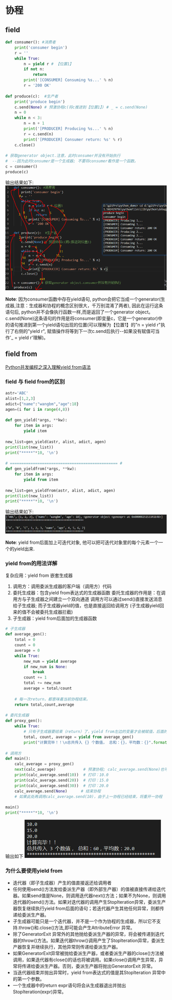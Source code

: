 # 协程

## field
```python
def consumer(): #消费者
    print('consumer begin')
    r = ''
    while True:
        n = yield r # 【位置1】
        if not n:
            return
        print('[CONSUMER] Consuming %s...' % n)
        r = '200 OK'

def produce(c):  #生产者
    print('produce begin')
    c.send(None) # 预激协程c(将c推进到【位置1】) # _ = c.send(None)
    n = 0
    while n < 3:
        n = n + 1
        print('[PRODUCER] Producing %s...' % n)
        r = c.send(n)
        print('[PRODUCER] Consumer return: %s' % r)
    c.close()

# 获取generator object.注意，此时consumer并没有开始执行
#  --因为此时consumer是一个生成器; 不要将consumer看作是一个函数。
c = consumer() 
produce(c)
```
输出结果如下:
![](images_attachments/20210222194810356_4988.png)

**Note**: 因为consumer函数中存在yield语句, python会把它当成一个generator(生成器,注意：生成器和协程的概念区别很大，千万别混淆了两者), 因此在运行这条语句后, python并不会像执行函数一样,而是返回了一个generator object。c.send(None)这条语句的作用是将consumer(即变量c，它是一个generator)中的语句推进到第一个yield语句出现的位置(可以理解为【位置1】的"n = yield r"执行了右侧的"yield r", 赋值操作将等到下一次c.send后执行--如果没有赋值可当作'_ = yield r'理解)。

## field from

[Python并发编程之深入理解yield from语法](https://www.cnblogs.com/wongbingming/p/9085268.html)

### field 与 field from的区别
```python
astr='ABC'
alist=[1,2,3]
adict={"name":"wangbm","age":18}
agen=(i for i in range(4,8))

def gen_yield(*args, **kw):
    for item in args:
        yield item

new_list=gen_yield(astr, alist, adict, agen)
print(list(new_list))
print("*****"*10, '\n')

# =============================================== #
def gen_yieldfrom(*args, **kw):
    for item in args:
        yield from item

new_list=gen_yieldfrom(astr, alist, adict, agen)
print(list(new_list))
print("*****"*10, '\n')
```
输出结果如下:
![](images_attachments/20210222001636272_12487.png)

**Note**: yield from后面加上可迭代对象, 他可以把可迭代对象里的每个元素一个一个的yield出来.

### yield from的用法详解
复杂应用：yield from 嵌套生成器
1. 调用方：调用委派生成器的客户端（调用方）代码
2. 委托生成器：包含yield from表达式的生成器函数
    委托生成器的作用是：在调用方与子生成器之间建立一个双向通道
    调用方可以通过send()直接发送消息给子生成器; 而子生成器yield的值，也是直接返回给调用方
    (子生成器yield回来的值不会被委托生成器拦截)
3. 子生成器：yield from后面加的生成器函数
```python
# 子生成器
def average_gen():
    total = 0
    count = 0
    average = 0
    while True:
        new_num = yield average
        if new_num is None:
            break
        count += 1
        total += new_num
        average = total/count

    # 每一次return，都意味着当前协程结束。
    return total,count,average

# 委托生成器
def proxy_gen():
    while True:
        # 只有子生成器要结束（return）了，yield from左边的变量才会被赋值，后面的代码才会执行。
        total, count, average = yield from average_gen()
        print("计算完毕！！\n总共传入 {} 个数值， 总和：{}，平均数：{}".format(count, total, average))

# 调用方
def main():
    calc_average = proxy_gen()
    next(calc_average)            # 预激协程; calc_average.send(None)也可达到预激协程的作用
    print(calc_average.send(10))  # 打印：10.0
    print(calc_average.send(20))  # 打印：15.0
    print(calc_average.send(30))  # 打印：20.0
    calc_average.send(None)      # 结束协程
    # 如果此处再调用calc_average.send(10)，由于上一协程已经结束，将重开一协程

main()
print("*****"*10, '\n')
```
输出如下
![](images_attachments/20210222002013365_22794.png)

### 为什么要使用yield from
* 迭代器（即子生成器）产生的值直接返还给调用者
* 任何使用send()方法发给委派生产器（即外部生产器）的值被直接传递给迭代器。如果send值是None，则调用迭代器next()方法；如果不为None，则调用迭代器的send()方法。如果对迭代器的调用产生StopIteration异常，委派生产器恢复继续执行yield from后面的语句；若迭代器产生其他任何异常，则都传递给委派生产器。
* 子生成器可能只是一个迭代器，并不是一个作为协程的生成器，所以它不支持.throw()和.close()方法,即可能会产生AttributeError 异常。
* 除了GeneratorExit 异常外的其他抛给委派生产器的异常，将会被传递到迭代器的throw()方法。如果迭代器throw()调用产生了StopIteration异常，委派生产器恢复并继续执行，其他异常则传递给委派生产器。
* 如果GeneratorExit异常被抛给委派生产器，或者委派生产器的close()方法被调用，如果迭代器有close()的话也将被调用。如果close()调用产生异常，异常将传递给委派生产器。否则，委派生产器将抛出GeneratorExit 异常。
* 当迭代器结束并抛出异常时，yield from表达式的值是其StopIteration 异常中的第一个参数。
* 一个生成器中的return expr语句将会从生成器退出并抛出 StopIteration(expr)异常。

